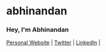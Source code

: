 # abhinandan
### Hey, I'm Abhinandan 



[Personal Website](https://abhinandan-singh-baghel.github.io/abhi-portfolio) | [Twitter](https://twitter.com/abhinandan8827) | [LinkedIn](https://www.linkedin.com/in/abhinandan-singh-baghel-5658b7253/) | 
